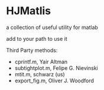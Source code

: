 HJMatlis
========

a collection of useful utility for matlab

add to your path to use it

Third Party methods:
 
 - cprintf.m, Yair Altman
 - subtightplot.m, Felipe G. Nievinski
 - mtit.m, schwarz (us)
 - export_fig.m, Oliver J. Woodford